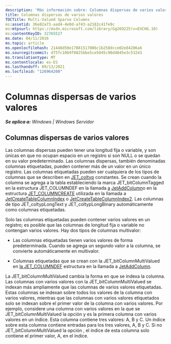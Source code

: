 ```yaml
---
description: 'Más información sobre: Columnas dispersas de varios valores'
title: Columnas dispersas de varios valores
TOCTitle: Multi-Valued Sparse Columns
ms:assetid: 36e82a73-aad4-4e0d-a743-a2182c41fe9c
ms:mtpsurl: https://msdn.microsoft.com/library/Gg269225(v=EXCHG.10)
ms:contentKeyID: 32765527
ms.date: 04/11/2016
ms.topic: article
ms.openlocfilehash: 21448d50e17881517086c1b258dcce02e84286a6
ms.sourcegitcommit: d75fc10b9f0825bbe5ce5045c90d4045e3c53243
ms.translationtype: MT
ms.contentlocale: es-ES
ms.lasthandoff: 09/13/2021
ms.locfileid: "126964200"
---
```

# <a name="multi-valued-sparse-columns"></a>Columnas dispersas de varios valores


_**Se aplica a:** Windows | Windows Servidor_

## <a name="multi-valued-sparse-columns"></a>Columnas dispersas de varios valores

Las columnas dispersas pueden tener una longitud fija o variable, y son únicas en que no ocupan espacio en un registro si son NULL o se quedan en su valor predeterminado. Las columnas dispersas, también denominadas columnas etiquetadas, pueden contener más de un valor en un único registro. Las columnas etiquetadas pueden ser cualquiera de los tipos de columnas que se describen en [JET_coltyp](./jet-coltyp.md) constantes. Se crean cuando la columna se agrega a la tabla estableciendo la marca JET_bitColumnTagged en la estructura JET_COLUMNDEF en la llamada [a](./jet-columndef-structure.md) [JetAddColumn](./jetaddcolumn-function.md)o en la estructura [JET_COLUMNCREATE](./jet-columncreate-structure.md) utilizada en la llamada a [JetCreateTableColumnIndex](./jetcreatetablecolumnindex-function.md) o [JetCreateTableColumnIndex2](./jetcreatetablecolumnindex2-function.md). Las columnas de tipo JET_coltypLongText y JET_coltypLongBinary automáticamente como columnas etiquetadas.

Solo las columnas etiquetadas pueden contener varios valores en un registro; es posible que las columnas de longitud fija o variable no contengan varios valores. Hay dos tipos de columnas multivalor:

  - Las columnas etiquetadas tienen varios valores de forma predeterminada. Cuando se agrega un segundo valor a la columna, se convierte automáticamente en multivalor.

  - Columnas etiquetadas que se crean con la JET_bitColumnMultiValued en [la JET_COLUMNDEF](./jet-columndef-structure.md) estructura en la llamada a [JetAddColumn](./jetaddcolumn-function.md).

La JET_bitColumnMultiValued cambia la forma en que se indexa la columna. Las columnas con varios valores con la JET_bitColumnMultiValued se indexan más ampliamente que las columnas de varios valores etiquetadas. Estas columnas se indexan sobre todos los valores de la columna con varios valores, mientras que las columnas con varios valores etiquetados solo se indexan sobre el primer valor de la columna con varios valores. Por ejemplo, considere una columna con varios valores en la que se JET_bitColumnMultiValued la opción y es la primera columna con varios valores en un índice. Esta columna contiene tres valores: A, B y C. Un índice sobre esta columna contiene entradas para los tres valores, A, B y C. Si no JET_bitColumnMultiValued la opción , el índice de esta columna solo contiene el primer valor, A, en el índice.
